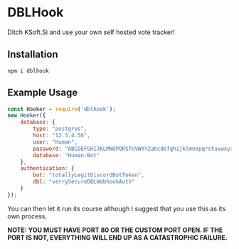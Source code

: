 # DBLHook

Ditch KSoft.Si and use your own self hosted vote tracker!

## Installation
```
npm i dblhook
```

## Example Usage

```js
const Hooker = require('dblhook');
new Hooker({
    database: {
        type: "postgres",
        host: "12.3.4.56",
        user: "Human",
        password: "ABCDEFGHIJKLMNOPQRSTUVWXYZabcdefghijklmnopqrstuvwxyz123456789",
        database: "Human-Bot"
    },
    authentication: {
        bot: "totallyLegitDiscordBotToken",
        dbl: "verrySecureDBLWebhookAuth"
    }
});
```
You can then let it run its course although I suggest that you use this as its own process.

**__NOTE: YOU MUST HAVE PORT 80 OR THE CUSTOM PORT OPEN. IF THE PORT IS NOT, EVERYTHING WILL END UP AS A CATASTROPHIC FAILURE.__**